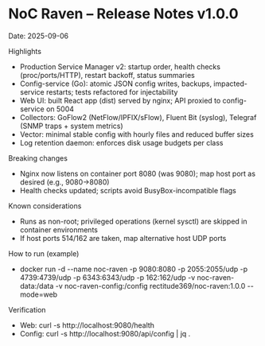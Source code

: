 # NoC Raven – Release Notes v1.0.0

Date: 2025-09-06

Highlights
- Production Service Manager v2: startup order, health checks (proc/ports/HTTP), restart backoff, status summaries
- Config-service (Go): atomic JSON config writes, backups, impacted-service restarts; tests refactored for injectability
- Web UI: built React app (dist) served by nginx; API proxied to config-service on 5004
- Collectors: GoFlow2 (NetFlow/IPFIX/sFlow), Fluent Bit (syslog), Telegraf (SNMP traps + system metrics)
- Vector: minimal stable config with hourly files and reduced buffer sizes
- Log retention daemon: enforces disk usage budgets per class

Breaking changes
- Nginx now listens on container port 8080 (was 9080); map host port as desired (e.g., 9080->8080)
- Health checks updated; scripts avoid BusyBox-incompatible flags

Known considerations
- Runs as non-root; privileged operations (kernel sysctl) are skipped in container environments
- If host ports 514/162 are taken, map alternative host UDP ports

How to run (example)
- docker run -d --name noc-raven -p 9080:8080 -p 2055:2055/udp -p 4739:4739/udp -p 6343:6343/udp -p 162:162/udp -v noc-raven-data:/data -v noc-raven-config:/config rectitude369/noc-raven:1.0.0 --mode=web

Verification
- Web: curl -s http://localhost:9080/health
- Config: curl -s http://localhost:9080/api/config | jq .


